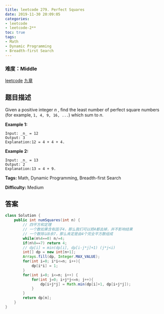 ```yaml
---
title: leetcode 279. Perfect Squares
date: 2019-11-30 20:09:05
categories:
- leetcode
- leetcode-2**
toc: true
tags:
- Math
- Dynamic Programming
- Breadth-first Search
---
```

### 难度：Middle

<a href="https://leetcode.com/problems/perfect-squares/">leetcode</a>
<a href="https://www.jiuzhang.com/solution/perfect-squares/">九章</a>
## 题目描述
Given a positive integer _n_ , find the least number of perfect square numbers
(for example, `1, 4, 9, 16, ...`) which sum to _n_.

**Example 1:**
        
    Input: _n_ = 12
    Output: 3 
    Explanation:12 = 4 + 4 + 4.

**Example 2:**
        
    Input: _n_ = 13
    Output: 2
    Explanation:13 = 4 + 9.


**Tags:** Math, Dynamic Programming, Breadth-first Search

**Difficulty:** Medium
## 答案
<!--more-->
```java
class Solution {
    public int numSquares(int n) {
        // 四平方和定理
        // 一个数如果含有因子4，那么我们可以把4都去掉，并不影响结果
        // 一个数除以8余7，那么肯定是由4个完全平方数组成
        while(n%4==0) n/=4;
        if(n%8==7) return 4;
        // dp[i] = min(dp[i], dp[i-j*j]+1) (j*j<i)
        int[] dp = new int[n+1];
        Arrays.fill(dp, Integer.MAX_VALUE);
        for(int i=0; i*i<=n; i++){
            dp[i*i] = 1;
        }
        for(int i=0; i<=n; i++) {
            for(int j=0; i+j*j<=n; j++){
                dp[i+j*j] = Math.min(dp[i]+1, dp[i+j*j]);
            }
        }
        return dp[n];
    }
}
```
